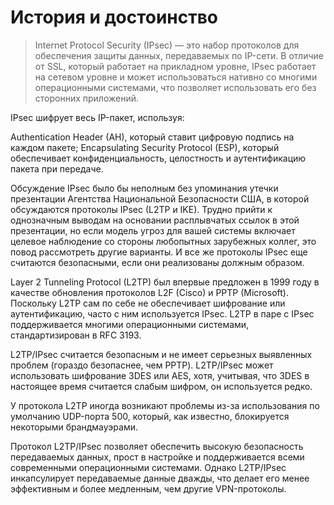 # История и достоинство
> Internet Protocol Security (IPsec) — это набор протоколов для обеспечения защиты данных, передаваемых по IP-сети. В отличие от SSL, который работает на прикладном уровне, IPsec работает на сетевом уровне и может использоваться нативно со многими операционными системами, что позволяет использовать его без сторонних приложений.

IPsec шифрует весь IP-пакет, используя:

Authentication Header (AH), который ставит цифровую подпись на каждом пакете;
Encapsulating Security Protocol (ESP), который обеспечивает конфиденциальность, целостность и аутентификацию пакета при передаче.

Обсуждение IPsec было бы неполным без упоминания утечки презентации Агентства Национальной Безопасности США, в которой обсуждаются протоколы IPsec (L2TP и IKE). Трудно прийти к однозначным выводам на основании расплывчатых ссылок в этой презентации, но если модель угроз для вашей системы включает целевое наблюдение со стороны любопытных зарубежных коллег, это повод рассмотреть другие варианты. И все же протоколы IPsec еще считаются безопасными, если они реализованы должным образом.

Layer 2 Tunneling Protocol (L2TP) был впервые предложен в 1999 году в качестве обновления протоколов L2F (Cisco) и PPTP (Microsoft). Поскольку L2TP сам по себе не обеспечивает шифрование или аутентификацию, часто с ним используется IPsec. L2TP в паре с IPsec поддерживается многими операционными системами, стандартизирован в RFC 3193.


L2TP/IPsec считается безопасным и не имеет серьезных выявленных проблем (гораздо безопаснее, чем PPTP). L2TP/IPsec может использовать шифрование 3DES или AES, хотя, учитывая, что 3DES в настоящее время считается слабым шифром, он используется редко.


У протокола L2TP иногда возникают проблемы из-за использования по умолчанию UDP-порта 500, который, как известно, блокируется некоторыми брандмауэрами.


Протокол L2TP/IPsec позволяет обеспечить высокую безопасность передаваемых данных, прост в настройке и поддерживается всеми современными операционными системами. Однако L2TP/IPsec инкапсулирует передаваемые данные дважды, что делает его менее эффективным и более медленным, чем другие VPN-протоколы.
